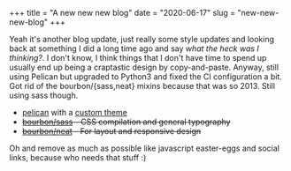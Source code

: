+++
title = "A new new new blog"
date = "2020-06-17"
slug = "new-new-new-blog"
+++

Yeah it's another blog update, just really some style updates and looking back at something I did a long time ago and say _what the heck was I thinking?_. I don't know, I think things that I don't have time to spend up usually end up being a craptastic design by copy-and-paste. Anyway, still using Pelican but upgraded to Python3 and fixed the CI configuration a bit. Got rid of the bourbon/{sass,neat} mixins because that was so 2013. Still using sass though.

* [pelican](https://github.com/getpelican/pelican) with a [custom theme](https://github.com/jarv/water-iris)
* <s>[bourbon/sass](http://bourbon.io/) - CSS compilation and general typography</s>
* <s>[bourbon/neat](http://neat.bourbon.io/) - For layout and responsive design</s>

Oh and remove as much as possible like javascript easter-eggs and social links, because who needs that stuff :)

